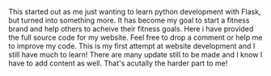 This started out as me just wanting to learn python development with Flask, but turned into something more. It has become my goal to start a fitness brand and help others to acheive 
their fitness goals. Here i have provided the full source code for my website. Feel free to drop a comment or help me to improve my code. This is my first attempt at website development
and I still have much to learn!
There are many update still to be made and I know I have to add content as well. That's acutally the harder part to me!
